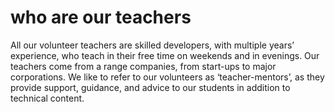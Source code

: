 # who are our teachers 

All our volunteer teachers are skilled developers, with multiple years’ experience, who teach in their free time on weekends and in evenings. Our teachers come from a range companies, from start-ups to major corporations. We like to refer to our volunteers as ‘teacher-mentors’, as they provide support, guidance, and advice to our students in addition to technical content. 